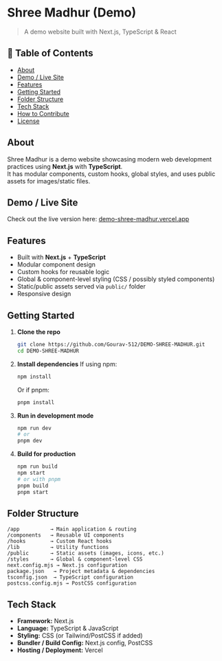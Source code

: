 # Shree Madhur (Demo)

> A demo website built with Next.js, TypeScript & React

## 🚀 Table of Contents

- [About](#about)  
- [Demo / Live Site](#demo--live-site)  
- [Features](#features)  
- [Getting Started](#getting-started)  
- [Folder Structure](#folder-structure)  
- [Tech Stack](#tech-stack)  
- [How to Contribute](#how-to-contribute)  
- [License](#license)


## About

Shree Madhur is a demo website showcasing modern web development practices using **Next.js** with **TypeScript**.  
It has modular components, custom hooks, global styles, and uses public assets for images/static files.

## Demo / Live Site

Check out the live version here: [demo-shree-madhur.vercel.app](https://demo-shree-madhur.vercel.app)  

## Features

- Built with **Next.js** + **TypeScript**  
- Modular component design  
- Custom hooks for reusable logic  
- Global & component-level styling (CSS / possibly styled components)  
- Static/public assets served via `public/` folder  
- Responsive design


## Getting Started

1. **Clone the repo**

   ```bash
   git clone https://github.com/Gourav-512/DEMO-SHREE-MADHUR.git
   cd DEMO-SHREE-MADHUR
   ```

2. **Install dependencies**
   If using npm:

   ```bash
   npm install
   ```

   Or if pnpm:

   ```bash
   pnpm install
   ```

3. **Run in development mode**

   ```bash
   npm run dev
   # or
   pnpm dev
   ```

4. **Build for production**

   ```bash
   npm run build
   npm start
   # or with pnpm
   pnpm build
   pnpm start
   ```

## Folder Structure

```
/app          → Main application & routing  
/components   → Reusable UI components  
/hooks        → Custom React hooks  
/lib          → Utility functions  
/public       → Static assets (images, icons, etc.)  
/styles       → Global & component-level CSS  
next.config.mjs → Next.js configuration  
package.json   → Project metadata & dependencies  
tsconfig.json  → TypeScript configuration  
postcss.config.mjs → PostCSS configuration  
```

## Tech Stack

* **Framework:** Next.js
* **Language:** TypeScript & JavaScript
* **Styling:** CSS (or Tailwind/PostCSS if added)
* **Bundler / Build Config:** Next.js config, PostCSS
* **Hosting / Deployment:** Vercel

